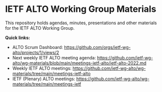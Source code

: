 # IETF ALTO Working Group Materials

This repository holds agendas, minutes, presentations and other materials for the IETF ALTO Working Group.

**Quick links:**

- ALTO Scrum Dashboard: https://github.com/orgs/ietf-wg-alto/projects/1/views/2 
- Next weekly IETF ALTO meeting agenda: https://github.com/ietf-wg-alto/wg-materials/blob/main/meetings-ietf-alto/ietf-alto-2022.md
- Weekly IETF ALTO meetings: https://github.com/ietf-wg-alto/wg-materials/tree/main/meetings-ietf-alto
- IETF (Plenary) ALTO meetings: https://github.com/ietf-wg-alto/wg-materials/tree/main/meetings-ietf
